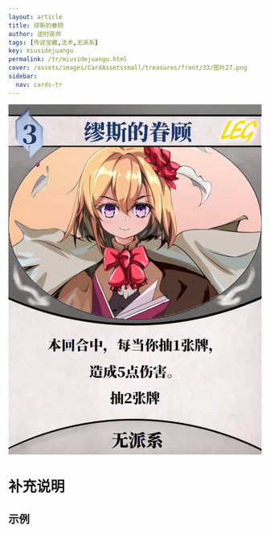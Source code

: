 ```yaml
---
layout: article
title: 缪斯的眷顾
author: 逆时巫师
tags: [传说宝藏,法术,无派系]
key: miusidejuangu
permalink: /tr/miusidejuangu.html
cover: /assets/images/CardAssetssmall/treasures/front/33/图片27.png
sidebar:
  nav: cards-tr
---
```

![](/assets/images/CardAssets/treasures/front/33/图片27.png)

# 补充说明



## 示例
> 